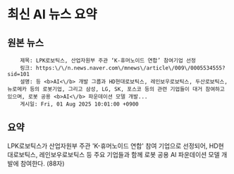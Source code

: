 # 최신 AI 뉴스 요약

## 원본 뉴스
		제목: LPK로보틱스, 산업자원부 주관 ‘K-휴머노이드 연합’ 참여기업 선정
		링크: https:\/\/n.news.naver.com\/mnews\/article\/009\/0005534555?sid=101
		설명: 등 <b>AI<\/b> 개발 그룹과 HD현대로보틱스, 레인보우로보틱스, 두산로보틱스, 뉴로메카 등의 로봇기업, 그리고 삼성, LG, SK, 포스코 등의 관련 기업들이 대거 참여하고 있으며, 로봇 공용 <b>AI<\/b> 파운데이션 모델 개발... 
		게시일: Fri, 01 Aug 2025 10:01:00 +0900


## 요약
LPK로보틱스가 산업자원부 주관 'K-휴머노이드 연합' 참여 기업으로 선정되어, HD현대로보틱스, 레인보우로보틱스 등 주요 기업들과 함께 로봇 공용 AI 파운데이션 모델 개발에 참여한다. (88자)
